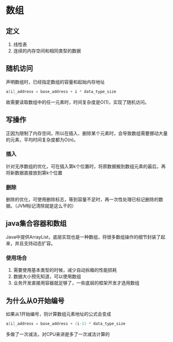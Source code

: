 # 数组

## 定义

1. 线性表
2. 连续的内存空间和相同类型的数据

## 随机访问

声明数组时，已经指定数组的容量和起始内存地址

```c
a[i]_address = base_address + i * data_type_size
```

故需要读取数组中的任一元素时，时间复杂度是O(1)，实现了随机访问。

## 写操作

正因为限制了内存空间，所以在插入、删除某个元素时，会导致数组需要挪动大量的元素，平均时间复杂度都为O(n)。

### 插入

针对无序数组的优化，可在插入第k个位置时，将原数据搬到数组元素的最后，再将新数据直接放到第k个位置

### 删除

删除的优化，可使用删除标志，等到容量不足时，再一次性处理已标记删除的数据。（JVM标记清除就是这么干的）

## java集合容器和数组

Java中提供ArrayList，底层实现也是一种数组，将很多数组操作的细节封装了起来，并且支持动态扩容。

### 使用场合

1. 需要使用基本类型的时候，减少自动拆箱的性能损耗
2. 数据大小预先知道，可以使用数组
3. 业务开发直接用容器就足够了，一些底层的框架开发才选用数组

## 为什么从0开始编号

如果从1开始编号，则计算数组元素地址的公式会变成

```c
a[i]_address = base_address + (i-1) * data_type_size
```

多做了一次减法，对CPU来讲是多了一次减法计算的